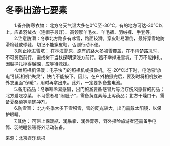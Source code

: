 # 冬季出游七要素  

&emsp;&emsp;1.备齐防寒衣物： 北方冬天气温大多在0℃至-30℃，有的地方可达-30℃以上。应备羽绒衣（连帽子最好）、高领厚羊毛衣、羊毛裤、羽绒裤、手套等。  
&emsp;&emsp;2.注意防滑：冬季北方路多有冰雪，路面较滑，穿皮鞋易滑倒，最好穿雪地防滑棉鞋或球鞋，切记不能穿皮鞋，否则行动不便。  
&emsp;&emsp;3.防止掉进雪坑： 在林海雪原，原有的路大多被雪覆盖，在不清楚路况时，不可贸然前行，需找树干当杖探明深浅方前行。若不幸掉进雪坑，千万不能挣扎，因越挣扎掉得越深，应等待救援。  
&emsp;&emsp;4.给照相机保暖：电子快门的照相机或摄像机，在-20℃以下时，电池易“放电”引起相机“失灵”，快门不能按下。因此，在户外拍摄完后，要及时将相机放进外衣里面“保暖”，用时再拿出来。此外，一定要多备些电池。  
&emsp;&emsp;5.备用药品：冬季寒冷易感冒，出门旅游要备感冒片等治疗伤风感冒的药品；北方爱吃凉菜，不习惯者易“闹肚子”，需备黄连素等止泻药品；北方干燥口干，需备夏桑菊等清热冲剂。  
&emsp;&emsp;6.防雪盲： 北方冬季大多下雪积雪，雪的反光较大，出门需戴太阳镜，以保护眼睛。  
&emsp;&emsp;7.其他： 可带上保暖瓶、润肤霜、润唇膏等，野外探险旅游者还需备手电筒、羽绒睡袋等野外活动装备。  

来源：北京娱乐信报  